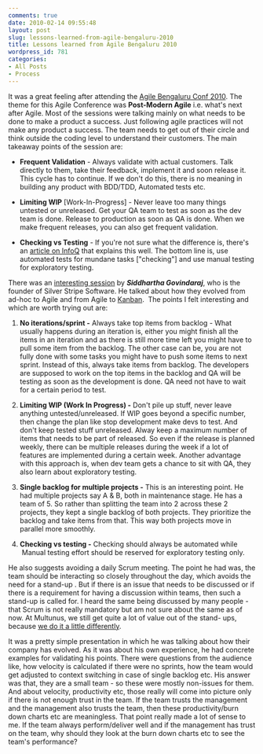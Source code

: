 ```yaml
---
comments: true
date: 2010-02-14 09:55:48
layout: post
slug: lessons-learned-from-agile-bengaluru-2010
title: Lessons learned from Agile Bengaluru 2010
wordpress_id: 781
categories:
- All Posts
- Process
---
```


It was a great feeling after attending the [Agile Bengaluru Conf 2010](http://www.agileindia.org/agilebengaluru2010). The theme for this Agile Conference was **Post-Modern Agile** i.e. what's next after Agile. Most of the sessions were talking mainly on what needs to be done to make a product a success. Just following agile practices will not make any product a success. The team needs to get out of their circle and think outside the coding level to understand their customers. The main takeaway points of the session are:



	
  * **Frequent Validation** - Always validate with actual customers. Talk directly to them, take their feedback, implement it and soon release it. This cycle has to continue. If we don't do this, there is no meaning in building any product with BDD/TDD, Automated tests etc.

	
  * **Limiting WIP** [Work-In-Progress] - Never leave too many things untested or unreleased. Get your QA team to test as soon as the dev team is done. Release to production as soon as QA is done. When we make frequent releases, you can also get frequent validation.

	
  * **Checking vs Testing** - If you're not sure what the difference is, there's an [article on InfoQ](http://www.infoq.com/news/2009/12/testing-or-checking) that explains this well. The bottom line is, use automated tests for mundane tasks ["checking"] and use manual testing for exploratory testing.


There was an [interesting session](http://www.agileindia.org/agilebengaluru2010/agile-bengaluru-2010-a-startup-journey.htm) by **_Siddhartha Govindaraj_**, who is the founder of Silver Stripe Software. He talked about how they evolved from ad-hoc to Agile and from Agile to [Kanban](http://en.wikipedia.org/wiki/Kanban).  The points I felt interesting and which are worth trying out are:



	
  1. **No iterations/sprint -** Always take top items from backlog - What usually happens during an iteration is, either you might finish all the items in an iteration and as there is still more time left you might have to pull some item from the backlog. The other case can be, you are not fully done with some tasks you might have to push some items to next sprint. Instead of this, always take items from backlog. The developers are supposed to work on the top items in the backlog and QA will be testing as soon as the development is done. QA need not have to wait for a certain period to test.

	
  2. **Limiting WIP (Work In Progress) -** Don't pile up stuff, never leave anything untested/unreleased. If WIP goes beyond a specific number, then change the plan like stop development make devs to test. And don't keep tested stuff unreleased. Alway keep a maximum number of items that needs to be part of released. So even if the release is planned weekly, there can be multiple releases during the week if a lot of features are implemented during a certain week. Another advantage with this approach is, when dev team gets a chance to sit with QA, they also learn about exploratory testing.

	
  3. **Single backlog for multiple projects -** This is an interesting point. He had multiple projects say A & B, both in maintenance stage. He has a team of 5. So rather than splitting the team into 2 across these 2 projects, they kept a single backlog of both projects. They prioritize the backlog and take items from that. This way both projects move in parallel more smoothly.

	
  4. **Checking vs testing -** Checking should always be automated while  Manual testing effort should be reserved for exploratory testing only.


He also suggests avoiding a daily Scrum meeting. The point he had was, the team should be interacting so closely throughout the day, which avoids the need for a stand-up . But if there is an issue that needs to be discussed or if there is a requirement for having a discussion within teams, then such a stand-up is called for. I heard the same being discussed by many people - that Scrum is not really mandatory but am not sure about the same as of now. At Multunus, we still get quite a lot of value out of the stand- ups, because [we do it a little differently](http://www.multunus.com/2010/01/our-pragmatic-processes/).

It was a pretty simple presentation in which he was talking about how their company has evolved. As it was about his own experience, he had concrete examples for validating his points. There were questions from the audience like, how velocity is calculated if there were no sprints, how the team would get adjusted to context switching in case of single backlog etc. His answer was that, they are a small team - so these were mostly non-issues for them. And about velocity, productivity etc, those really will come into picture only if there is not enough trust in the team. If the team trusts the management and the management also trusts the team, then these productivity/burn down charts etc are meaningless. That point really made a lot of sense to me. If the team always perform/deliver well and if the management has trust on the team, why should they look at the burn down charts etc to see the team's performance?
